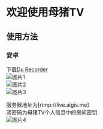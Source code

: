 # 欢迎使用母猪TV

## 使用方法
### 安卓
下载[Du Recorder](http://live.aigis.me:3000/duRecorder.apk)  
![图片1](http://live.aigis.me:3000/android_guide_1.png)  
![图片2](http://live.aigis.me:3000/android_guide_2.png)  
![图片3](http://live.aigis.me:3000/android_guide_3.png)

服务器地址为[rtmp://live.aigis.me]  
流密码为母猪TV个人信息中的房间密钥  
![图片4](http://live.aigis.me:3000/android_guide_4.png)